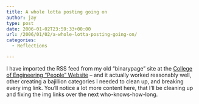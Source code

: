 ```yaml
---
title: A whole lotta posting going on
author: jay
type: post
date: 2006-01-02T23:59:33+00:00
url: /2006/01/02/a-whole-lotta-posting-going-on/
categories:
  - Reflections

---
```

I have imported the RSS feed from my old “binarypage” site at the [College of Engineering “People” Website][1] &#8211; and it actually worked reasonably well, other creating a bajillion categories I needed to clean up, and breaking every img link. You’ll notice a lot more content here, that I’ll be cleaning up and fixing the img links over the next who-knows-how-long.

 [1]: http://people.engr.ncsu.edu/jayoung/site/index/binarypage/?limit=all